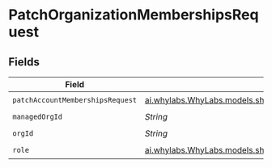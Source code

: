# PatchOrganizationMembershipsRequest


## Fields

| Field                                                                                                                    | Type                                                                                                                     | Required                                                                                                                 | Description                                                                                                              | Example                                                                                                                  |
| ------------------------------------------------------------------------------------------------------------------------ | ------------------------------------------------------------------------------------------------------------------------ | ------------------------------------------------------------------------------------------------------------------------ | ------------------------------------------------------------------------------------------------------------------------ | ------------------------------------------------------------------------------------------------------------------------ |
| `patchAccountMembershipsRequest`                                                                                         | [ai.whylabs.WhyLabs.models.shared.PatchAccountMembershipsRequest](../../models/shared/PatchAccountMembershipsRequest.md) | :heavy_check_mark:                                                                                                       | N/A                                                                                                                      |                                                                                                                          |
| `managedOrgId`                                                                                                           | *String*                                                                                                                 | :heavy_check_mark:                                                                                                       | N/A                                                                                                                      | org-123                                                                                                                  |
| `orgId`                                                                                                                  | *String*                                                                                                                 | :heavy_check_mark:                                                                                                       | N/A                                                                                                                      | org-123                                                                                                                  |
| `role`                                                                                                                   | [ai.whylabs.WhyLabs.models.shared.Role](../../models/shared/Role.md)                                                     | :heavy_check_mark:                                                                                                       | N/A                                                                                                                      |                                                                                                                          |